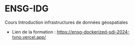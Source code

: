 # ENSG-IDG
Cours Introduction infrastructures de données géospatiales


- Lien de la formation : https://ensg-dockerized-sdi-2024-tvno.vercel.app/